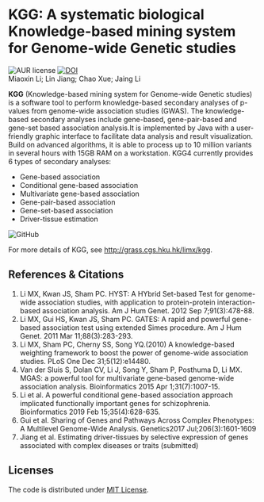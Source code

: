 # KGG: A systematic biological Knowledge-based mining system for Genome-wide Genetic studies
![AUR license](https://img.shields.io/aur/license/pac) [![DOI](https://zenodo.org/badge/202153031.svg)](https://zenodo.org/badge/latestdoi/202153031)
 <br>Miaoxin Li; Lin Jiang; Chao Xue; Jaing Li
 
 **KGG** (Knowledge-based mining system for Genome-wide Genetic studies) is a software tool to perform knowledge-based secondary analyses of p-values from genome-wide association studies (GWAS). The knowledge-based secondary analyses include gene-based, gene-pair-based and gene-set based association analysis.It is implemented by Java with a user-friendly graphic interface to facilitate data analysis and result visualization. Build on advanced algorithms, it is able to process up to 10 million variants in several hours with 15GB RAM on a workstation. 
KGG4 currently provides 6 types of secondary analyses:
  + Gene-based association 
  + Conditional gene-based association
  + Multivariate gene-based association
  + Gene-pair-based association
  + Gene-set-based association
  + Driver-tissue estimation


 ![GitHub][github]

[github]: http://grass.cgs.hku.hk/limx/kgg/images/kggworkflow4.png "KGG workflow"
For more details of KGG, see http://grass.cgs.hku.hk/limx/kgg.

## References & Citations
1. Li MX, Kwan JS, Sham PC. HYST: A HYbrid Set-based Test for genome-wide association studies, with application to protein-protein interaction-based association analysis. Am J Hum Genet. 2012 Sep 7;91(3):478-88.
2. Li MX, Gui HS, Kwan JS, Sham PC. GATES: A rapid and powerful gene-based association test using extended Simes procedure. Am J Hum Genet. 2011 Mar 11;88(3):283-293.
3. Li MX, Sham PC, Cherny SS, Song YQ.(2010) A knowledge-based weighting framework to boost the power of genome-wide association studies. PLoS One Dec 31;5(12):e14480.
4. Van der Sluis S, Dolan CV, Li J, Song Y, Sham P, Posthuma D, Li MX. MGAS: a powerful tool for multivariate gene-based genome-wide association analysis. Bioinformatics 2015 Apr 1;31(7):1007-15.
5. Li et al. A powerful conditional gene-based association approach implicated functionally important genes for schizophrenia. Bioinformatics 2019 Feb 15;35(4):628-635.
6. Gui et al. Sharing of Genes and Pathways Across Complex Phenotypes: A Multilevel Genome-Wide Analysis. Genetics2017 Jul;206(3):1601-1609
7. Jiang et al. Estimating driver-tissues by selective expression of genes associated with complex diseases or traits (submitted)

## Licenses
The code is distributed under [MIT License](https://opensource.org/licenses/MIT).
